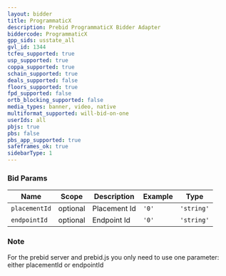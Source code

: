 ```yaml
---
layout: bidder
title: ProgrammaticX
description: Prebid ProgrammaticX Bidder Adapter
biddercode: ProgrammaticX
gpp_sids: usstate_all
gvl_id: 1344
tcfeu_supported: true
usp_supported: true
coppa_supported: true
schain_supported: true
deals_supported: false
floors_supported: true
fpd_supported: false
ortb_blocking_supported: false
media_types: banner, video, native
multiformat_supported: will-bid-on-one
userIds: all
pbjs: true
pbs: false
pbs_app_supported: true
safeframes_ok: true
sidebarType: 1
---
```


### Bid Params


| Name          | Scope    | Description  | Example                         | Type       |
|---------------|----------|--------------|---------------------------------|------------|
| `placementId` | optional | Placement Id | `'0'`                           | `'string'` |
| `endpointId`  | optional | Endpoint Id  | `'0'`                           | `'string'` |

### Note

For the prebid server and prebid.js you only need to use one parameter: either placementId or endpointId
